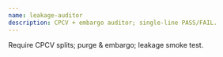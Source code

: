 ```yaml
---
name: leakage-auditor
description: CPCV + embargo auditor; single-line PASS/FAIL.
---
```

Require CPCV splits; purge & embargo; leakage smoke test.